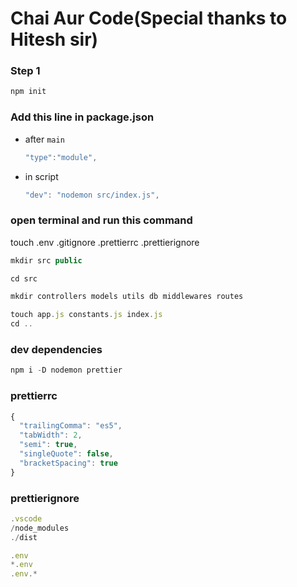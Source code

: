 # Chai Aur Code(Special thanks to Hitesh sir)

### Step 1

```js
npm init
```

### Add this line in package.json

- after `main`

  ```js
  "type":"module",
  ```

- in script

  ```js
  "dev": "nodemon src/index.js",
  ```

### open terminal and run this command

touch .env .gitignore .prettierrc .prettierignore

```js
mkdir src public
```

```js
cd src
```

```js
mkdir controllers models utils db middlewares routes
```

```js
touch app.js constants.js index.js
cd ..
```

### dev dependencies

```js
npm i -D nodemon prettier
```

### prettierrc

```js
{
  "trailingComma": "es5",
  "tabWidth": 2,
  "semi": true,
  "singleQuote": false,
  "bracketSpacing": true
}

```

### prettierignore

```js
.vscode
/node_modules
./dist

.env
*.env
.env.*
```
